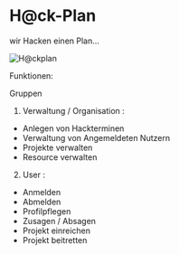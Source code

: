 # H@ck-Plan

wir Hacken einen Plan...

![H@ckplan](https://github.com/hackdaysspring2017/hackplan/raw/master/views/assets/hackathon-graphic.png)


Funktionen:

Gruppen

1. Verwaltung / Organisation :

- Anlegen von Hackterminen
- Verwaltung von Angemeldeten Nutzern
- Projekte verwalten
- Resource verwalten

2. User :

- Anmelden
- Abmelden
- Profilpflegen
- Zusagen / Absagen
- Projekt einreichen
- Projekt beitretten

